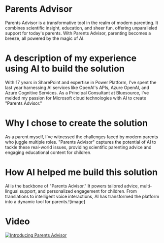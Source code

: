 # Parents Advisor

Parents Advisor is a transformative tool in the realm of modern parenting. It combines scientific insight, education, and sheer fun, offering unparalleled support for today's parents. With Parents Advisor, parenting becomes a breeze, all powered by the magic of AI.


# A description of my experience using AI to build the solution
With 17 years in SharePoint and expertise in Power Platform, I've spent the last year harnessing AI services like OpenAI's APIs, Azure OpenAI, and Azure Cognitive Services. As a Principal Consultant at Bluesource, I've melded my passion for Microsoft cloud technologies with AI to create "Parents Advisor."

# Why I chose to create the solution
As a parent myself, I've witnessed the challenges faced by modern parents who juggle multiple roles. "Parents Advisor" captures the potential of AI to tackle these real-world issues, providing scientific parenting advice and engaging educational content for children.

# How AI helped me build this solution
AI is the backbone of "Parents Advisor." It powers tailored advice, multi-lingual support, and personalized engagement for children. From translations to intelligent voice interactions, AI has transformed the platform into a dynamic tool for parents.![image]


# Video
[![Introducing Parents Advisor](https://github.com/Richardsprofile/ParentsAdvisor/assets/29499611/b7d4389b-e98e-4c8a-972e-c95c3cd6e204)](https://www.youtube.com/watch?v=BazEhB7AsCg)

